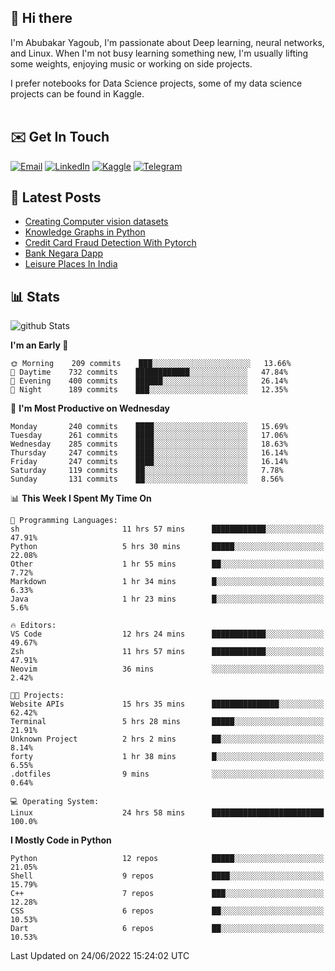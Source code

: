 ## 👋 Hi there

I'm Abubakar Yagoub, I'm passionate about Deep learning, neural networks, and
Linux. When I'm not busy learning something new, I'm usually lifting some
weights, enjoying music or working on side projects.

I prefer notebooks for Data Science projects, some of my data science projects
can be found in Kaggle. <br> <br>

## ✉️ Get In Touch

[![Email](https://img.shields.io/badge/Email-f1f1f1?style=for-the-badge&logo=gmail&logoColor=0f111a)](mailto:hi@blacksuan19.dev)
[![LinkedIn](https://img.shields.io/badge/LinkedIn-0077B5?style=for-the-badge&logo=linkedin&logoColor=white)](https://www.linkedin.com/in/blacksuan19/)
[![Kaggle](https://img.shields.io/badge/Kaggle-5acfff?style=for-the-badge&logo=kaggle&logoColor=white)](http://kaggle.com/abubakaryagob/)
[![Telegram](https://img.shields.io/badge/Telegram-2CA5E0?style=for-the-badge&logo=telegram&logoColor=white)](https://t.me/blacksuan19)

## 📩 Latest Posts

<!-- BLOG-POST-LIST:START -->
- [Creating Computer vision datasets](http://blacksuan19.dev/blog/creating-datasets/)
- [Knowledge Graphs in Python](http://blacksuan19.dev/projects/Knowledge_Graphs/)
- [Credit Card Fraud Detection With Pytorch](http://blacksuan19.dev/projects/credit-card-fraud-detection-with-pytorch/)
- [Bank Negara Dapp](http://blacksuan19.dev/projects/bank-negara/)
- [Leisure Places In India](http://blacksuan19.dev/projects/leisure-places-in-india/)
<!-- BLOG-POST-LIST:END -->

## 📊 Stats

![github Stats](https://github-readme-stats.vercel.app/api?username=blacksuan19&theme=github_dark&show_icons=true&count_private=true&custom_title=Github%20Stats&hide_border=true)

<!--START_SECTION:waka-->
**I'm an Early 🐤** 

```text
🌞 Morning    209 commits    ███░░░░░░░░░░░░░░░░░░░░░░   13.66% 
🌆 Daytime    732 commits    ████████████░░░░░░░░░░░░░   47.84% 
🌃 Evening    400 commits    ██████░░░░░░░░░░░░░░░░░░░   26.14% 
🌙 Night      189 commits    ███░░░░░░░░░░░░░░░░░░░░░░   12.35%

```
📅 **I'm Most Productive on Wednesday** 

```text
Monday       240 commits    ████░░░░░░░░░░░░░░░░░░░░░   15.69% 
Tuesday      261 commits    ████░░░░░░░░░░░░░░░░░░░░░   17.06% 
Wednesday    285 commits    ████░░░░░░░░░░░░░░░░░░░░░   18.63% 
Thursday     247 commits    ████░░░░░░░░░░░░░░░░░░░░░   16.14% 
Friday       247 commits    ████░░░░░░░░░░░░░░░░░░░░░   16.14% 
Saturday     119 commits    ██░░░░░░░░░░░░░░░░░░░░░░░   7.78% 
Sunday       131 commits    ██░░░░░░░░░░░░░░░░░░░░░░░   8.56%

```


📊 **This Week I Spent My Time On** 

```text
💬 Programming Languages: 
sh                       11 hrs 57 mins      ████████████░░░░░░░░░░░░░   47.91% 
Python                   5 hrs 30 mins       █████░░░░░░░░░░░░░░░░░░░░   22.08% 
Other                    1 hr 55 mins        ██░░░░░░░░░░░░░░░░░░░░░░░   7.72% 
Markdown                 1 hr 34 mins        █░░░░░░░░░░░░░░░░░░░░░░░░   6.33% 
Java                     1 hr 23 mins        █░░░░░░░░░░░░░░░░░░░░░░░░   5.6%

🔥 Editors: 
VS Code                  12 hrs 24 mins      ████████████░░░░░░░░░░░░░   49.67% 
Zsh                      11 hrs 57 mins      ████████████░░░░░░░░░░░░░   47.91% 
Neovim                   36 mins             ░░░░░░░░░░░░░░░░░░░░░░░░░   2.42%

🐱‍💻 Projects: 
Website APIs             15 hrs 35 mins      ███████████████░░░░░░░░░░   62.42% 
Terminal                 5 hrs 28 mins       █████░░░░░░░░░░░░░░░░░░░░   21.91% 
Unknown Project          2 hrs 2 mins        ██░░░░░░░░░░░░░░░░░░░░░░░   8.14% 
forty                    1 hr 38 mins        █░░░░░░░░░░░░░░░░░░░░░░░░   6.55% 
.dotfiles                9 mins              ░░░░░░░░░░░░░░░░░░░░░░░░░   0.64%

💻 Operating System: 
Linux                    24 hrs 58 mins      █████████████████████████   100.0%

```

**I Mostly Code in Python** 

```text
Python                   12 repos            █████░░░░░░░░░░░░░░░░░░░░   21.05% 
Shell                    9 repos             ████░░░░░░░░░░░░░░░░░░░░░   15.79% 
C++                      7 repos             ███░░░░░░░░░░░░░░░░░░░░░░   12.28% 
CSS                      6 repos             ██░░░░░░░░░░░░░░░░░░░░░░░   10.53% 
Dart                     6 repos             ██░░░░░░░░░░░░░░░░░░░░░░░   10.53%

```



 Last Updated on 24/06/2022 15:24:02 UTC
<!--END_SECTION:waka-->
